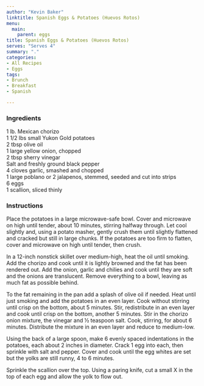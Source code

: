 ```yaml
---
author: "Kevin Baker"
linktitle: Spanish Eggs & Potatoes (Huevos Rotos)
menu:
  main:
    parent: eggs
title: Spanish Eggs & Potatoes (Huevos Rotos)
serves: "Serves 4"
summary: "."
categories:
- All Recipes
- Eggs
tags:
- Brunch
- Breakfast
- Spanish

---
```

### Ingredients

<div class="ingredient-list">

1 lb. Mexican chorizo  
1 1/2 lbs small Yukon Gold potatoes  
2 tbsp olive oil  
1 large yellow onion, chopped  
2 tbsp sherry vinegar  
Salt and freshly ground black pepper  
4 cloves garlic, smashed and chopped  
1 large poblano or 2 jalapenos, stemmed, seeded and cut into strips  
6 eggs  
1 scallion, sliced thinly   

</div>

### Instructions
Place the potatoes in a large microwave-safe bowl. Cover and microwave on high until tender, about 10 minutes, stirring halfway through. Let cool slightly and, using a potato masher, gently crush them until slightly flattened and cracked but still in large chunks. If the potatoes are too firm to flatten, cover and microwave on high until tender, then crush.

In a 12-inch nonstick skillet over medium-high, heat the oil until smoking. Add the chorizo and cook until it is lightly browned and the fat has been rendered out.  Add the onion, garlic and chilies and cook until they are soft and the onions are translucent. Remove everything to a bowl, leaving as much fat as possible behind.

To the fat remaining in the pan add a splash of olive oil if needed. Heat until just smoking and add the potatoes in an even layer. Cook without stirring until crisp on the bottom, about 5 minutes. Stir, redistribute in an even layer and cook until crisp on the bottom, another 5 minutes. Stir in the chorizo onion mixture, the vinegar and ½ teaspoon salt. Cook, stirring, for about 6 minutes. Distribute the mixture in an even layer and reduce to medium-low.

Using the back of a large spoon, make 6 evenly spaced indentations in the potatoes, each about 2 inches in diameter. Crack 1 egg into each, then sprinkle with salt and pepper. Cover and cook until the egg whites are set but the yolks are still runny, 4 to 6 minutes.

Sprinkle the scallion over the top. Using a paring knife, cut a small X in the top of each egg and allow the yolk to flow out.

